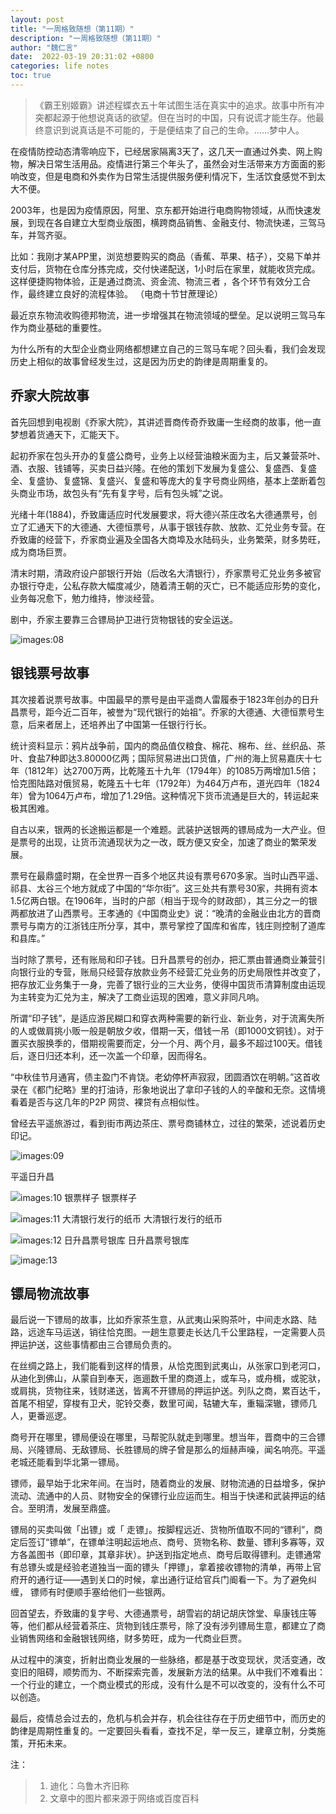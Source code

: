 ```yaml
---
layout: post
title: "一周格致随想（第11期）"
description: "一周格致随想（第11期）"
author: "魏仁言"
date:  2022-03-19 20:31:02 +0800
categories: life notes
toc: true
---
```


> 《霸王别姬霸》讲述程蝶衣五十年试图生活在真实中的追求。故事中所有冲突都起源于他想说真话的欲望。但在当时的中国，只有说谎才能生存。他最终意识到说真话是不可能的，于是便结束了自己的生命。……梦中人。

在疫情防控动态清零响应下，已经居家隔离3天了，这几天一直通过外卖、网上购物，解决日常生活用品。疫情进行第三个年头了，虽然会对生活带来方方面面的影响改变，但是电商和外卖作为日常生活提供服务便利情况下，生活饮食感觉不到太大不便。

2003年，也是因为疫情原因，阿里、京东都开始进行电商购物领域，从而快速发展，到现在各自建立大型商业版图，横跨商品销售、金融支付、物流快递，三驾马车，并驾齐驱。

比如：我刚才某APP里，浏览想要购买的商品（香蕉、苹果、桔子），交易下单并支付后，货物在仓库分拣完成，交付快递配送，1小时后在家里，就能收货完成。这样便捷购物体验，正是通过商流、资金流、物流三者 ，各个环节有效分工合作，最终建立良好的流程体验。 （电商十节甘蔗理论）

最近京东物流收购德邦物流，进一步增强其在物流领域的壁垒。足以说明三驾马车作为商业基础的重要性。

为什么所有的大型企业商业网络都想建立自己的三驾马车呢？回头看，我们会发现历史上相似的故事曾经发生过，这是因为历史的韵律是周期重复的。

## 乔家大院故事
首先回想到电视剧《乔家大院》，其讲述晋商传奇乔致庸一生经商的故事，他一直梦想着货通天下，汇能天下。

起初乔家在包头开办的复盛公商号，业务上以经营油粮米面为主，后又兼营茶叶、酒、衣服、钱铺等，买卖日益兴隆。在他的策划下发展为复盛公、复盛西、复盛全、复盛协、复盛锦、复盛兴、复盛和等庞大的复字号商业网络，基本上垄断着包头商业市场，故包头有“先有复字号，后有包头城”之说。

光绪十年(1884)，乔致庸适应时代发展要求，将大德兴茶庄改名大德通票号，创立了汇通天下的大德通、大德恒票号，从事于银钱存款、放款、汇兑业务专营。在乔致庸的经营下，乔家商业遍及全国各大商埠及水陆码头，业务繁荣，财多势旺，成为商场巨贾。 

清末时期，清政府设户部银行开始（后改名大清银行），乔家票号汇兑业务多被官办银行夺走，公私存款大幅度减少，随着清王朝的灭亡，已不能适应形势的变化，业务每况愈下，勉力维持，惨淡经营。

剧中，乔家主要靠三合镖局护卫进行货物银钱的安全运送。

![images:08](https://mmbiz.qpic.cn/mmbiz_png/ibmuDYEQOCqmneT4bxHBPia9EMXtyHEibMBdMnGzCItBvS0yh6iacaiaPJ4pZNNeHJsAj9GqfsFds9ojrRWZlDaPjJA/640?wx_fmt=png&wxfrom=5&wx_lazy=1&wx_co=1)

## 银钱票号故事
其次接着说票号故事。中国最早的票号是由平遥商人雷履泰于1823年创办的日升昌票号，距今近二百年，被誉为“现代银行的始祖”。乔家的大德通、大德恒票号生意，后来者居上，还培养出了中国第一任银行行长。

统计资料显示：鸦片战争前，国内的商品值仅粮食、棉花、棉布、丝、丝织品、茶叶、食盐7种即达3.80000亿两；国际贸易进出口货值，广州的海上贸易嘉庆十七年（1812年）达2700万两，比乾隆五十九年（1794年）的1085万两增加1.5倍；恰克图陆路对俄贸易，乾隆五十七年（1792年）为464万卢布，道光四年（1824年）曾为1064万卢布，增加了1.29倍。这种情况下货币流通是巨大的，转运起来极其困难。

自古以来，银两的长途搬运都是一个难题。武装护送银两的镖局成为一大产业。但是票号的出现，让货币流通现状为之一改，既方便又安全，加速了商业的繁荣发展。

票号在最鼎盛时期，在全世界一百多个地区共设有票号670多家。当时山西平遥、祁县、太谷三个地方就成了中国的“华尔街”。这三处共有票号30家，共拥有资本1.5亿两白银。在1906年，当时的户部（相当于现今的财政部），其三分之一的银两都放进了山西票号。王孝通的《中国商业史》说：“晚清的金融业由北方的晋商票号与南方的江浙钱庄所分享，其中，票号掌控了国库和省库，钱庄则控制了道库和县库。”

当时除了票号，还有账局和印子钱。日升昌票号的创办，把汇票由普通商业兼营引向银行业的专营，账局只经营存放款业务不经营汇兑业务的历史局限性并改变了，把存放汇业务集于一身，完善了银行业的三大业务，使得中国货币清算制度由运现为主转变为汇兑为主，解决了工商业运现的困难，意义非同凡响。

所谓“印子钱”，是适应游民糊口和穿衣两种需要的新行业、新业务，对于流离失所的人或做肩挑小贩一般是朝放夕收，借期一天，借钱一吊（即1000文铜钱）。对于置买衣服换季的，借期视需要而定，分一个月、两个月，最多不超过100天。借钱后，逐日归还本利，还一次盖一个印章，因而得名。

“中秋佳节月通宵，债主盈门不肯饶。老幼停杯声寂寂，团圆酒饮在明朝。”这首收录在《都门纪略》里的打油诗，形象地说出了拿印子钱的人的辛酸和无奈。这情境看着是否与这几年的P2P 网贷、裸贷有点相似性。

曾经去平遥旅游过，看到街市两边茶庄、票号商铺林立，过往的繁荣，述说着历史印记。

![images:09](https://mmbiz.qpic.cn/mmbiz_png/ibmuDYEQOCqmneT4bxHBPia9EMXtyHEibMBVmdquQ2PkiczR1IDqzkwFqdP1OiaL1hsYkzib6X8oEiaKnA19VCgwna1vA/640?wx_fmt=png&wxfrom=5&wx_lazy=1&wx_co=1)


平遥日升昌 

![images:10 银票样子](https://mmbiz.qpic.cn/mmbiz_png/ibmuDYEQOCqmneT4bxHBPia9EMXtyHEibMBJk14mxAqWKHF5C9QaPPKnZ5YcSj3GOnOYFyDvIwLvicOGCRBKuAVmvA/640?wx_fmt=png&wxfrom=5&wx_lazy=1&wx_co=1)
银票样子

![images:11 大清银行发行的纸币](https://mmbiz.qpic.cn/mmbiz_png/ibmuDYEQOCqmneT4bxHBPia9EMXtyHEibMBuxgmmYXEqjQ5NalYa2j2N3HZyq5LgGQHCoMcP0VgianHDbZSNsKl7gA/640?wx_fmt=png&wxfrom=5&wx_lazy=1&wx_co=1)
大清银行发行的纸币

![images:12 日升昌票号银库](https://mmbiz.qpic.cn/mmbiz_png/ibmuDYEQOCqmneT4bxHBPia9EMXtyHEibMBQQhF9awYV2KN5Fkr5bae1xZqeqPvOeBDl15eQWfZcorhquWvgCBXUg/640?wx_fmt=png&wxfrom=5&wx_lazy=1&wx_co=1)
日升昌票号银库

![image:13](https://mmbiz.qpic.cn/mmbiz_png/ibmuDYEQOCqmneT4bxHBPia9EMXtyHEibMBdibLvAKJ7vQ5T97LaoyqUsZF2jpcKjk2ZRwibJyKN0OlKUyJ1XwHeHPQ/640?wx_fmt=png&wxfrom=5&wx_lazy=1&wx_co=1)

## 镖局物流故事
最后说一下镖局的故事，比如乔家茶生意，从武夷山采购茶叶，中间走水路、陆路，远途车马运送，销往恰克图。一趟生意要走长达几千公里路程，一定需要人员押运护送，这些事情都由三合镖局负责的。

在丝绸之路上，我们能看到这样的情景，从恰克图到武夷山，从张家口到老河口，从迪化到佛山，从蒙自到奉天，迤逦数千里的商道上，或车马，或舟楫，或驼驮，或肩挑，货物往来，钱财递送，皆离不开镖局的押运护送。列队之商，累百达千，首尾不相望，穿梭有卫犬，驼铃交奏，数里可闻，轱辘大车，重辎深辙，镖师几人，更番巡逻。

商号开在哪里，镖局便设在哪里，马帮驼队就走到哪里。想当年，晋商中的三合镖局、兴隆镖局、无敌镖局、长胜镖局的牌子曾是那么的烜赫声噪，闻名响亮。平遥老城还能看到华北第一镖局。

镖师，最早始于北宋年间。在当时，随着商业的发展、财物流通的日益增多，保护流动、流通中的人员、财物安全的保镖行业应运而生。相当于快递和武装押运的结合。至明清，发展至鼎盛。

镖局的买卖叫做「出镖」或「 走镖」。按脚程远近、货物所值取不同的“镖利”，商定后签订“镖单”，在镖单注明起运地点、商号、货物名称、数量、镖利多寡等，双方各盖图书（即印章，其章非状）。护送到指定地点、商号后取得镖利。走镖通常有总镖头或是经验老道独当一面的镖头「押镖」，拿着接收镖物的清单，再带上官府开的通行证——遇到关口的时候，拿出通行证给官兵门阍看一下。为了避免纠缠， 镖师有时便顺手塞给他们一些银两。

回首望去，乔致庸的复字号、大德通票号，胡雪岩的胡记胡庆馀堂、阜康钱庄等等，他们都从经营着茶庄、货物到钱庄票号，除了没有涉列镖局生意，都建立了商业销售网络和金融银钱网络，财多势旺，成为一代商业巨贾。

从过程中的演变，折射出商业发展的一些脉络，都是基于改变现状，灵活变通，改变旧的阻碍，顺势而为、不断探索完善，发展新方法的结果。从中我们不难看出：一个行业的建立，一个商业模式的形成，没有什么是不可以改变的，没有什么不可以创造。

最后，疫情总会过去的，危机与机会并存，机会往往存在于历史细节中，而历史的韵律是周期性重复的。一定要回头看看，查找不足，举一反三，建章立制，分类施策，开拓未来。

注：
> 1. 迪化：乌鲁木齐旧称
> 2. 文章中的图片都来源于网络或百度百科